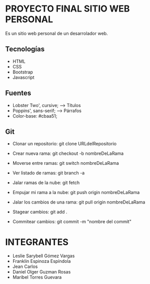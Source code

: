 # PROYECTO FINAL SITIO WEB PERSONAL

Es un sitio web personal de un desarrolador web.

## Tecnologías

- HTML
- CSS
- Bootstrap
- Javascript

## Fuentes

- Lobster Two', cursive; --> Títulos
- Poppins', sans-serif; --> Párrafos
- Color-base: #cbaa51;

## Git

- Clonar un repositorio: git clone URLdelRepositorio

- Crear nueva rama: git checkout -b nombreDeLaRama

- Moverse entre ramas: git switch nombreDeLaRama

- Ver listado de ramas: git branch -a

- Jalar ramas de la nube: git fetch

- Empujar mi rama a la nube: git push origin nombreDeLaRama

- Jalar los cambios de una rama: git pull origin nombreDeLaRama

- Stagear cambios: git add .

- Commitear cambios: git commit -m "nombre del commit"

# INTEGRANTES

- Leslie Sarybell Gómez Vargas
- Franklin Espinoza Espíndola
- Jean Carlos
- Daniel Olger Guzman Rosas
- Maribel Torres Guevara
